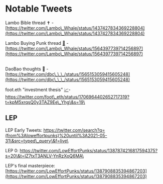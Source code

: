 # Notable Tweets

Lambo Bible thread ✝️ - [https://twitter.com/Lambo\_Whale/status/1437427834369228804](https://twitter.com/Lambo\_Whale/status/1437427834369228804)

Lambo Buying Punk thread [🚴](https://emojiterra.com/person-biking/) - [https://twitter.com/Lambo\_Whale/status/1564397739714256897](https://twitter.com/Lambo\_Whale/status/1564397739714256897)

\
DaoBao thoughts 🎨 - [https://twitter.com/dbc\_\_\_/status/1565153059415605248](https://twitter.com/dbc\_\_\_/status/1565153059415605248)



foot.eth "investment thesis" [📈](https://emojipedia.org/chart-increasing)- [https://twitter.com/foot\_eth/status/1706964402652717319?t=kpM5xrqsQ0y3TAZ9Ee\_Yhg\&s=19\
](https://twitter.com/foot\_eth/status/1706964402652717319?t=kpM5xrqsQ0y3TAZ9Ee\_Yhg\&s=19)

## LEP

LEP Early Tweets: [https://twitter.com/search?q=(from%3Aloweffortpunks)%20until%3A2021-05-31\&src=typed\_query\&f=live\
](https://twitter.com/search?q=\(from%3Aloweffortpunks\)%20until%3A2021-05-31\&src=typed\_query\&f=live)

LEP 0: [https://twitter.com/LowEffortPunks/status/1387874216817594375?s=20\&t=IZ7txT3ANLV-YnRzXoQ6MA\
](https://twitter.com/LowEffortPunks/status/1387874216817594375?s=20\&t=IZ7txT3ANLV-YnRzXoQ6MA)

LEP's final masterpiece: [https://twitter.com/LowEffortPunks/status/1387908835394867203](https://twitter.com/LowEffortPunks/status/1387908835394867203)
